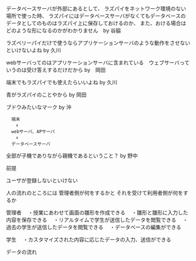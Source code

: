 データベースサーバが外部にあるとして、
ラズパイをネットワーク環境のない場所で使った時、
ラズパイにはデータベースサーバがなくてもデータベースのデータとしてのものはラズパイ上に保存しておけるのか、
また、おける場合はどのような形になるのかがわかりません　by 谷脇

ラズペリーパイだけで使うならアプリケーションサーバのような動作をさせないといけないよね by 久川

webサーバってのはアプリケーションサーバに含まれている　ウェブサーバっていうのは受け答えするだけだから by　岡田

端末でもラズパイでも使えたらいいよね by 久川

青がラズパイのことやから by 岡田

ブドウみたいなマーク by 沖

      端末
      　⬇︎
      webサーバ、APサーバ
      　⬇︎
      データベースサーバ

全部が子機でありながら親機であるということ？ by 野中


前提

ユーザが登録しないといけない


人の流れのところには
管理者側が何をするかと
それを受けて利用者側が何をするか



管理者
　・授業にあわせて画面の雛形を作成できる
　・雛形と雛形に入力した内容を保存できる
　・リアルタイムで学生が送信したデータを閲覧できる
　・過去の学生が送信したデータを閲覧できる
　・データベースの編集ができる

学生
　・カスタマイズされた内容に応じたデータの入力、送信ができる




データの流れ
